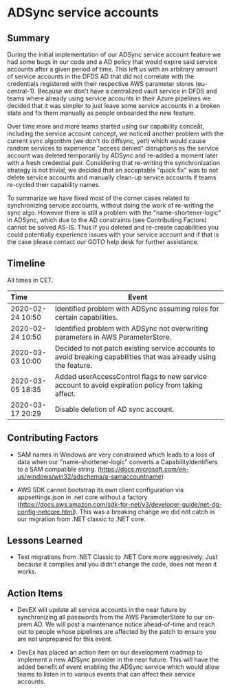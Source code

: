 # ADSync service accounts

## Summary

During the initial implementation of our ADSync service account feature we had some bugs in our code and a AD policy that would expire said service accounts after a given period of time. This left us with an arbitrary amount of service accounts in the DFDS AD that did not correlate with the credentials registered with their respective AWS parameter stores (eu-central-1). Because we don't have a centralized vault service in DFDS and teams where already using service accounts in their Azure pipelines we decided that it was simpler to just leave some service accounts in a broken state and fix them manually as people onboarded the new feature.

Over time more and more teams started using our capability conceåt, including the service account concept, we noticed another problem with the current sync algorithm (we don't do diffsync, yet!) which would cause random services to experience "access denied" disruptions as the service account was deleted temporarily by ADSync and re-added a moment later with a fresh credential pair. Considering that re-writing the synchronization strategy is not trivial, we decided that an acceptable "quick fix" was to not delete service accounts and manually clean-up service accounts if teams re-cycled their capability names.

To summarize we have fixed most of the corner cases related to synchronizing service accounts, without doing the work of re-writing the sync algo. However there is still a problem with the "name-shortener-logic" in ADSync, which due to the AD constraints (see Contributing Factors) cannot be solved AS-IS. Thus if you deleted and re-create capabilities you could potentially experience issues with your service account and if that is the case please contact our GOTO help desk for further assistance.

## Timeline

All times in CET.

| Time | Event |
| :--- | --- |
| 2020-02-24 10:50 | Identified problem with ADSync assuming roles for certain capabilities.  |
| 2020-02-24 10:50 | Identified problem with ADSync not overwriting parameters in AWS ParameterStore.  |
| 2020-03-03 10:00 | Decided to not patch existing service accounts to avoid breaking capabilities that was already using the feature.  |
| 2020-03-05 18:35 | Added userAccessControl flags to new service account to avoid expiration policy from taking affect.  |
| 2020-03-17 20:29 | Disable deletion of AD sync account.  |


## Contributing Factors

- SAM names in Windows are very constrained which leads to a loss of data when our "name-shortener-logic" converts a CapabilityIdentifiers to a SAM compatible string. (https://docs.microsoft.com/en-us/windows/win32/adschema/a-samaccountname)

- AWS SDK cannot bootstrap its own client configuration via appsettings.json in .net core without a factory (https://docs.aws.amazon.com/sdk-for-net/v3/developer-guide/net-dg-config-netcore.html). This was a breaking change we did not catch in our migration from .NET classic to .NET core.


## Lessons Learned

- Test migrations from .NET Classic to .NET Core more aggresively. Just because it compiles and you didn't change the code, does not mean it works.
 

## Action Items

- DevEX will update all service accounts in the near future by synchronizing all passwords from the AWS ParameterStore to our on-prem AD. We will post a maintenance notice ahead-of-time and reach out to people whose pipelines are affected by the patch to ensure you are not unprepared for this event.

- DevEx has placed an action item on our development roadmap to implement a new ADSync provider in the near future. This will have the added benefit of event enabling the ADSync service which would allow teams to listen in to various events that can affect their service accounts.
